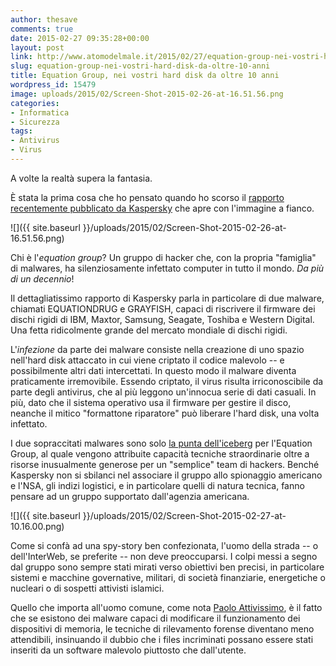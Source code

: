 ```yaml
---
author: thesave
comments: true
date: 2015-02-27 09:35:28+00:00
layout: post
link: http://www.atomodelmale.it/2015/02/27/equation-group-nei-vostri-hard-disk-da-oltre-10-anni/
slug: equation-group-nei-vostri-hard-disk-da-oltre-10-anni
title: Equation Group, nei vostri hard disk da oltre 10 anni
wordpress_id: 15479
image: uploads/2015/02/Screen-Shot-2015-02-26-at-16.51.56.png
categories:
- Informatica
- Sicurezza
tags:
- Antivirus
- Virus
---
```


A volte la realtà supera la fantasia.

È stata la prima cosa che ho pensato quando ho scorso il [rapporto recentemente pubblicato da Kaspersky](https://securelist.com/files/2015/02/Equation_group_questions_and_answers.pdf) che apre con l'immagine a fianco.

![]({{ site.baseurl }}/uploads/2015/02/Screen-Shot-2015-02-26-at-16.51.56.png)

Chi è l'_equation group_? Un gruppo di hacker che, con la propria "famiglia" di malwares, ha silenziosamente infettato computer in tutto il mondo. _Da più di un decennio_!

Il dettagliatissimo rapporto di Kaspersky parla in particolare di due malware, chiamati EQUATIONDRUG e GRAYFISH, capaci di riscrivere il firmware dei dischi rigidi di IBM, Maxtor, Samsung, Seagate, Toshiba e Western Digital. Una fetta ridicolmente grande del mercato mondiale di dischi rigidi.

L'_infezione_ da parte dei malware consiste nella creazione di uno spazio nell'hard disk attaccato in cui viene criptato il codice malevolo -- e possibilmente altri dati intercettati. In questo modo il malware diventa praticamente irremovibile. Essendo criptato, il virus risulta irriconoscibile da parte degli antivirus, che al più leggono un'innocua serie di dati casuali.
In più, dato che il sistema operativo usa il firmware per gestire il disco, neanche il mitico "formattone riparatore" può liberare l'hard disk, una volta infettato.

I due sopraccitati malwares sono solo [la punta dell'iceberg](http://arstechnica.com/security/2015/02/how-omnipotent-hackers-tied-to-the-nsa-hid-for-14-years-and-were-found-at-last/1/) per l'Equation Group, al quale vengono attribuite capacità tecniche straordinarie oltre a risorse inusualmente generose per un "semplice" team di hackers. Benché Kaspersky non si sbilanci nel associare il gruppo allo spionaggio americano e l'NSA, gli indizi logistici, e in particolare quelli di natura tecnica, fanno pensare ad un gruppo supportato dall'agenzia americana.

![]({{ site.baseurl }}/uploads/2015/02/Screen-Shot-2015-02-27-at-10.16.00.png)

Come si confà ad una spy-story ben confezionata, l'uomo della strada -- o dell'InterWeb, se preferite -- non deve preoccuparsi. I colpi messi a segno dal gruppo sono sempre stati mirati verso obiettivi ben precisi, in particolare sistemi e macchine governative, militari, di società finanziarie, energetiche o nucleari o di sospetti attivisti islamici.

Quello che importa all'uomo comune, come nota [Paolo Attivissimo](http://attivissimo.blogspot.dk/2015/02/equation-group-infetta-i-dischi-rigidi.html), è il fatto che se esistono dei malware capaci di modificare il funzionamento dei dispositivi di memoria, le tecniche di rilevamento forense diventano meno attendibili, insinuando il dubbio che i files incriminati possano essere stati inseriti da un software malevolo piuttosto che dall'utente.
